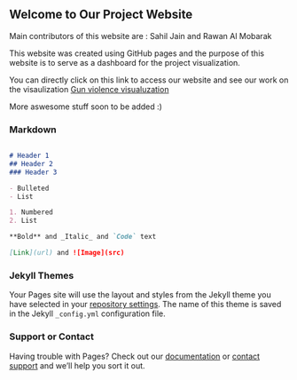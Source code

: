 ## Welcome to Our Project Website 

Main contributors of this website are : Sahil Jain and Rawan Al Mobarak 

This website was created using GitHub pages and the purpose of this website is to serve as a dashboard for the project visualization. 

You can directly click on this link to access our website and see our work on the visaulization [Gun violence visualuzation]( https://cs360finalproject.github.io/Gun-Crimes/)

More aswesome stuff soon to be added :) 



### Markdown


```markdown

# Header 1
## Header 2
### Header 3

- Bulleted
- List

1. Numbered
2. List

**Bold** and _Italic_ and `Code` text

[Link](url) and ![Image](src)
```


### Jekyll Themes

Your Pages site will use the layout and styles from the Jekyll theme you have selected in your [repository settings](https://github.com/CS360FinalProject/Gun-Crimes/settings). The name of this theme is saved in the Jekyll `_config.yml` configuration file.

### Support or Contact

Having trouble with Pages? Check out our [documentation](https://help.github.com/categories/github-pages-basics/) or [contact support](https://github.com/contact) and we’ll help you sort it out.
